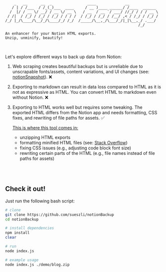 ```
    _   __      __  _                ____             __
   / | / /___  / /_(_)___  ____     / __ )____ ______/ /____  ______
  /  |/ / __ \/ __/ / __ \/ __ \   / __  / __ `/ ___/ //_/ / / / __ \
 / /|  / /_/ / /_/ / /_/ / / / /  / /_/ / /_/ / /__/ ,< / /_/ / /_/ /
/_/ |_/\____/\__/_/\____/_/ /_/  /_____/\__,_/\___/_/|_|\__,_/ .___/
                                                            /_/

An enhancer for your Notion HTML exports.
Unzip, unminify, beautify!
```

<!-- todo: insert screenshot of final product here -->

<br>

Let's explore different ways to back up data from Notion:

1. Web scraping creates beautiful backups but is unreliable due to unscrapable fonts/assets, content variations, and UI changes (see: [notionSnapshot](https://github.com/sueszli/notionSnapshot/)). ❌

2. Exporting to markdown can result in data loss compared to HTML as it is not as expressive as HTML. You can convert HTML to markdown even without Notion. ❌

3. Exporting to HTML works well but requires some tweaking. The exported HTML differs from the Notion app and needs formatting, CSS fixes, and rewriting of file paths for assets. ✅

    <ins>This is where this tool comes in:</ins>

    - unzipping HTML exports
    - formatting minified HTML files (see: [Stack Overflow](https://stackoverflow.com/questions/76512571/how-to-unminify-format-html-without-changing-the-formatting))
    - fixing CSS issues (e.g., adjusting code block font size)
    - rewriting certain parts of the HTML (e.g., file names instead of file paths for assets)

<br><br>

## Check it out!

Just run the following bash script:

```bash
# clone
git clone https://github.com/sueszli/notionBackup
cd notionBackup

# install dependencies
npm install
clear

# run
node index.js

# example usage
node index.js ./demo/blog.zip
```
